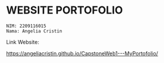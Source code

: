 # **WEBSITE PORTOFOLIO**


```
NIM: 2209116015
Nama: Angelia Cristin
```

Link Website:

https://angeliacristin.github.io/CapstoneWeb1---MyPortofolio/
